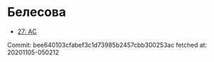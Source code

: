 # Белесова
- [27: AC](27.md)

Commit: bee640103cfabef3c1d73985b2457cbb300253ac
 fetched at: 20201105-050212
